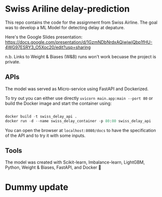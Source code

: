 # Swiss Ariline delay-prediction

This repo contains the code for the assignment from Swiss Airline.
The goal was to develop a ML Model for detecting delay at depature.


Here's the Google Slides presentation: https://docs.google.com/presentation/d/1GzmNDbNrdxAQjwjwjQbp1fHU-4WG97ESRY3_O5Xoc20/edit?usp=sharing

n.b. Links to Weight & Biases (W&B) runs won't work becuase the project is private. 


## APIs

The model was served as Micro-service using FastAPI and Dockerized.

To try out you can either use directly `uvicorn main.app:main --port 80` or build the Docker image and start the container using:

 ```python
 
docker build -t swiss_delay_api .       
docker run -d --name swiss_delay_container -p 80:80 swiss_delay_api      
```

You can open the browser at `localhost:8080/docs` to have the specification of the API and to try it with some inputs.

## Tools

The model was created with Scikit-learn, Imbalance-learn, LightGBM, Python, Weight & Biases, FastAPI, and Docker 🚀


# Dummy update 
